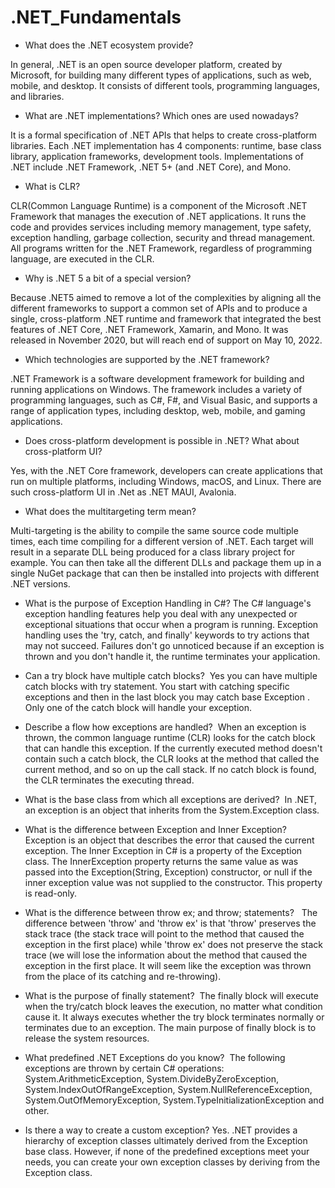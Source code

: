 # .NET_Fundamentals

- What does the .NET ecosystem provide?

In general, .NET is an open source developer platform, created by Microsoft, for building many different types of applications, such as web, mobile, and desktop. It consists of different tools, programming languages, and libraries.

- What are .NET implementations? Which ones are used nowadays?

 It is a formal specification of .NET APIs that helps to create cross-platform libraries.
 Each .NET implementation has 4 components: runtime, base class library, application frameworks, development tools.
 Implementations of .NET include .NET Framework, .NET 5+ (and .NET Core), and Mono.

- What is CLR?

CLR(Common Language Runtime) is a component of the Microsoft .NET Framework that manages the execution of .NET applications. It runs the code and provides services including memory management, type safety, exception handling, garbage collection, security and thread management. All programs written for the .NET Framework, regardless of programming language, are executed in the CLR.

- Why is .NET 5 a bit of a special version?

Because .NET5 aimed to remove a lot of the complexities by aligning all the different frameworks to support a common set of APIs and to produce a single, cross-platform .NET runtime and framework that integrated the best features of .NET Core, .NET Framework, Xamarin, and Mono. It was released in November 2020, but will reach end of support on May 10, 2022.

- Which technologies are supported by the .NET framework?

.NET Framework is a software development framework for building and running applications on Windows.
The framework includes a variety of programming languages, such as C#, F#, and Visual Basic, and supports a range of application types, including desktop, web, mobile, and gaming applications.

- Does cross-platform development is possible in .NET? What about cross-platform UI?

Yes,  with the .NET Core framework, developers can create applications that run on multiple platforms, including Windows, macOS, and Linux. There are such cross-platform UI in .Net as .NET MAUI, Avalonia.

- What does the multitargeting term mean?

Multi-targeting is the ability to compile the same source code multiple times, each time compiling for a different version of .NET.
Each target will result in a separate DLL being produced for a class library project for example.
You can then take all the different DLLs and package them up in  a single NuGet package that can then be installed into projects with different .NET versions.

- What is the purpose of Exception Handling in C#?
The C# language's exception handling features help you deal with any unexpected or exceptional situations that occur when a program is running. Exception handling uses the 'try, catch, and finally' keywords to try actions that may not succeed. Failures don't go unnoticed because if an exception is thrown and you don't handle it, the runtime terminates your application. 

- Can a try block have multiple catch blocks? 
Yes you can have multiple catch blocks with try statement. You start with catching specific exceptions and then in the last block you may catch base Exception . Only one of the catch block will handle your exception.

- Describe a flow how exceptions are handled? 
When an exception is thrown, the common language runtime (CLR) looks for the catch block that can handle this exception. If the currently executed method doesn't contain such a catch block, the CLR looks at the method that called the current method, and so on up the call stack. If no catch block is found, the CLR terminates the executing thread. 

- What is the base class from which all exceptions are derived? 
In .NET, an exception is an object that inherits from the System.Exception class.

- What is the difference between Exception and Inner Exception? 
Exception is an object that describes the error that caused the current exception. The Inner Exception in C# is a property of the Exception class. The InnerException property returns the same value as was passed into the Exception(String, Exception) constructor, or null if the inner exception value was not supplied to the constructor. This property is read-only.

- What is the difference between throw ex; and throw; statements?  
The difference between 'throw' and 'throw ex' is that 'throw' preserves the stack trace (the stack trace will point to the method that caused the exception in the first place) while 'throw ex' does not preserve the stack trace (we will lose the information about the method that caused the exception in the first place. It will seem like the exception was thrown from the place of its catching and re-throwing).

- What is the purpose of finally statement? 
The finally block will execute when the try/catch block leaves the execution, no matter what condition cause it. It always executes whether the try block terminates normally or terminates due to an exception. The main purpose of finally block is to release the system resources.

- What predefined .NET Exceptions do you know? 
The following exceptions are thrown by certain C# operations:
System.ArithmeticException, System.DivideByZeroException, System.IndexOutOfRangeException, System.NullReferenceException, 
System.OutOfMemoryException, System.TypeInitializationException and other.

- Is there a way to create a custom exception?
Yes. .NET provides a hierarchy of exception classes ultimately derived from the Exception base class. However, if none of the predefined exceptions meet your needs, you can create your own exception classes by deriving from the Exception class.
